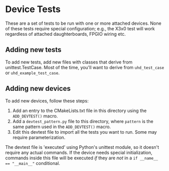 # Device Tests

These are a set of tests to be run with one or more attached devices.
None of these tests require special configuration; e.g., the X3x0 test
will work regardless of attached daughterboards, FPGIO wiring etc.

## Adding new tests

To add new tests, add new files with classes that derive from unittest.TestCase.
Most of the time, you'll want to derive from `uhd_test_case` or
`uhd_example_test_case`.

## Adding new devices

To add new devices, follow these steps:

1) Add an entry to the CMakeLists.txt file in this directory using the
   `ADD_DEVTEST()` macro.
2) Add a `devtest_pattern.py` file to this directory, where `pattern` is
   the same pattern used in the `ADD_DEVTEST()` macro.
3) Edit this devtest file to import all the tests you want to run. Some
   may require parameterization.

The devtest file is 'executed' using Python's unittest module, so it doesn't
require any actual commands. If the device needs special initialization,
commands inside this file will be executed *if* they are *not* in a
`if __name__ == "__main__"` conditional.

